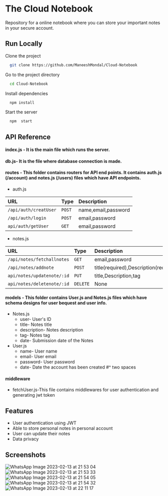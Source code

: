 # The Cloud Notebook




Repository for a online notebook where you can store your important notes in your secure account.


## Run Locally

Clone the project

```bash
  git clone https://github.com/ManeeshMondal/Cloud-Notebook
```

Go to the project directory

```bash
  cd Cloud-Notebook
```

Install dependencies

```bash
  npm install
```

Start the server

```bash
  npm  start
```


## API Reference

 #### index.js - It is the main file which runs the server.
 #### db.js- It is the file where database connection is made.
 #### routes - This folder contains routers for API end points. It contains auth.js (/account) and notes.js (/users) files which have API endpoints.


- auth.js

| URL | Type     | Description                |
| :-------- | :------- | :------------------------- |
| `/api/auth/creatUser` | `POST` | name,email,password |
| `/api/auth/login `|`POST` |email,password  |
| `api/auth/getUser` | `GET` |email,password  |


-  notes.js

| URL | Type     | Description                |
| :-------- | :------- | :------------------------- |
| `/api/notes/fetchallnotes` | `GET` |email,password |
| `/api/notes/addnote `|`POST` |title(required),Description(required),tag  |
| `api/notes/updatenote/:id` | `PUT` |title,Description,tag    |
| `api/notes/deletenote/:id` | `DELETE` |  None  |

#### models - This folder contains User.js and Notes.js files which have schema designs for user bequest and user info.
 - Notes.js
    - user- User's ID
    - title- Notes title
    - description- Notes description
    - tag- Notes tag
    - date- Submission date of the Notes
 - User.js
    - name- User name
    - email- User email
    - password- User password
    - date- Date the account has been created
  #^ two spaces
#### middleware
- fetchUser.js-This file contains middlewares for user authentication and generating jwt token


## Features

- User authentication using JWT
- Able to store personal notes in personal account
- User can update their notes
- Data privacy


## Screenshots

![WhatsApp Image 2023-02-13 at 21 53 04](https://user-images.githubusercontent.com/93001043/219706145-fee2eb33-d27e-47d5-b834-157fb2d91ff1.jpg)
![WhatsApp Image 2023-02-13 at 21 53 33](https://user-images.githubusercontent.com/93001043/219706792-82f472ca-a9d8-47d5-85f4-3d1a88a9ec1d.jpg)
![WhatsApp Image 2023-02-13 at 21 54 05](https://user-images.githubusercontent.com/93001043/219706800-55f267d7-d8a3-442c-9801-bfc92b2edb02.jpg)
![WhatsApp Image 2023-02-13 at 21 54 32](https://user-images.githubusercontent.com/93001043/219706803-acc86367-18d2-46f3-a1c1-60a9bf169160.jpg)
![WhatsApp Image 2023-02-13 at 22 11 17](https://user-images.githubusercontent.com/93001043/219706806-b02852c7-6e93-4cbd-ae9b-a331a871f21e.jpg)

